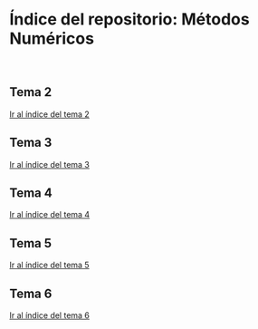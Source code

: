 <h1>Índice del repositorio: Métodos Numéricos</h1></br>

<h2>Tema 2</h2>
<a href="TEMA02/Indice_T02.md">Ir al índice del tema 2</a>

<h2>Tema 3</h2>
<a href="TEMA03/Indice_T03.md">Ir al índice del tema 3</a>

<h2>Tema 4</h2>
<a href="TEMA04/Indice_T04.md">Ir al índice del tema 4</a>

<h2>Tema 5</h2>
<a href="Tema05/Indice_T05.md">Ir al índice del tema 5</a>

<h2>Tema 6</h2>
<a href="TEMA06/Indice.md">Ir al índice del tema 6</a>

